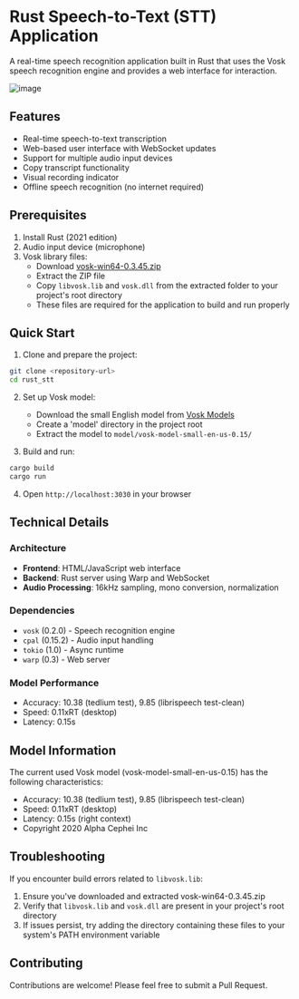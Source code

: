 # Rust Speech-to-Text (STT) Application

A real-time speech recognition application built in Rust that uses the Vosk speech recognition engine and provides a web interface for interaction.

![image](https://github.com/user-attachments/assets/6410d3c9-beae-422f-96e2-82323ed2127f)


## Features

- Real-time speech-to-text transcription
- Web-based user interface with WebSocket updates
- Support for multiple audio input devices
- Copy transcript functionality
- Visual recording indicator
- Offline speech recognition (no internet required)

## Prerequisites

1. Install Rust (2021 edition)
2. Audio input device (microphone)
3. Vosk library files:
   - Download [vosk-win64-0.3.45.zip](https://github.com/alphacep/vosk-api/releases/download/v0.3.45/vosk-win64-0.3.45.zip)
   - Extract the ZIP file
   - Copy `libvosk.lib` and `vosk.dll` from the extracted folder to your project's root directory
   - These files are required for the application to build and run properly

## Quick Start

1. Clone and prepare the project:
```bash
git clone <repository-url>
cd rust_stt
```

2. Set up Vosk model:
   - Download the small English model from [Vosk Models](https://alphacephei.com/vosk/models)
   - Create a 'model' directory in the project root
   - Extract the model to `model/vosk-model-small-en-us-0.15/`

3. Build and run:
```bash
cargo build 
cargo run 
```

4. Open `http://localhost:3030` in your browser

## Technical Details

### Architecture
- **Frontend**: HTML/JavaScript web interface
- **Backend**: Rust server using Warp and WebSocket
- **Audio Processing**: 16kHz sampling, mono conversion, normalization

### Dependencies
- `vosk` (0.2.0) - Speech recognition engine
- `cpal` (0.15.2) - Audio input handling
- `tokio` (1.0) - Async runtime
- `warp` (0.3) - Web server

### Model Performance
- Accuracy: 10.38 (tedlium test), 9.85 (librispeech test-clean)
- Speed: 0.11xRT (desktop)
- Latency: 0.15s

## Model Information

The current used Vosk model (vosk-model-small-en-us-0.15) has the following characteristics:
- Accuracy: 10.38 (tedlium test), 9.85 (librispeech test-clean)
- Speed: 0.11xRT (desktop)
- Latency: 0.15s (right context)
- Copyright 2020 Alpha Cephei Inc

## Troubleshooting

If you encounter build errors related to `libvosk.lib`:
1. Ensure you've downloaded and extracted vosk-win64-0.3.45.zip
2. Verify that `libvosk.lib` and `vosk.dll` are present in your project's root directory
3. If issues persist, try adding the directory containing these files to your system's PATH environment variable

## Contributing

Contributions are welcome! Please feel free to submit a Pull Request.

